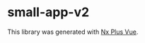 # small-app-v2

This library was generated with [Nx Plus Vue](https://github.com/ZachJW34/nx-plus/tree/master/libs/vue).
